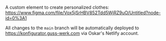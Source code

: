 A custom element to create personalized clothes: https://www.figma.com/file/Vox5jSrHBV852Tdd5WjRZ9uO/Untitled?node-id=0%3A1

All changes to the `main` branch will be automatically deployed to https://konfigurator.guss-werk.com via Oskar's Netlify account.
